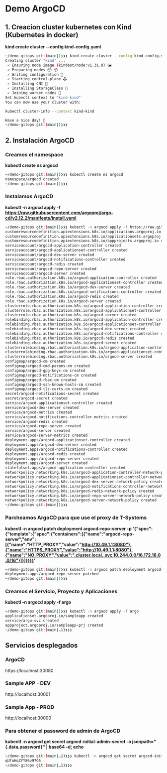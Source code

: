 # Demo ArgoCD

## 1. Creacion cluster kubernetes con Kind (Kubernetes in docker)
**kind create cluster --config kind-config.yaml**
```bash
~/demo-gitops git:(main|)❯❯❯ kind create cluster --config kind-config.yaml
Creating cluster "kind" ...
 ✓ Ensuring node image (kindest/node:v1.31.0) 🖼
 ✓ Preparing nodes 📦 📦
 ✓ Writing configuration 📜
 ✓ Starting control-plane 🕹️
 ✓ Installing CNI 🔌
 ✓ Installing StorageClass 💾
 ✓ Joining worker nodes 🚜
Set kubectl context to "kind-kind"
You can now use your cluster with:

kubectl cluster-info --context kind-kind

Have a nice day! 👋
~/demo-gitops git:(main|)❯❯❯
```

## 2. Instalación ArgoCD

### Creamos el namespace
**kubectl create ns argocd**
```bash
~/demo-gitops git:(main|)❯❯❯ kubectl create ns argocd
namespace/argocd created
~/demo-gitops git:(main|)❯❯❯
```

### Instalamos ArgoCD
**kubectl -n argocd apply -f https://raw.githubusercontent.com/argoproj/argo-cd/v2.12.2/manifests/install.yaml**
```bash
~/demo-gitops git:(main|)❯❯❯ kubectl -n argocd apply -f https://raw.githubusercontent.com/argoproj/argo-cd/v2.12.2/manifests/install.yaml
customresourcedefinition.apiextensions.k8s.io/applications.argoproj.io created
customresourcedefinition.apiextensions.k8s.io/applicationsets.argoproj.io created
customresourcedefinition.apiextensions.k8s.io/appprojects.argoproj.io created
serviceaccount/argocd-application-controller created
serviceaccount/argocd-applicationset-controller created
serviceaccount/argocd-dex-server created
serviceaccount/argocd-notifications-controller created
serviceaccount/argocd-redis created
serviceaccount/argocd-repo-server created
serviceaccount/argocd-server created
role.rbac.authorization.k8s.io/argocd-application-controller created
role.rbac.authorization.k8s.io/argocd-applicationset-controller created
role.rbac.authorization.k8s.io/argocd-dex-server created
role.rbac.authorization.k8s.io/argocd-notifications-controller created
role.rbac.authorization.k8s.io/argocd-redis created
role.rbac.authorization.k8s.io/argocd-server created
clusterrole.rbac.authorization.k8s.io/argocd-application-controller created
clusterrole.rbac.authorization.k8s.io/argocd-applicationset-controller created
clusterrole.rbac.authorization.k8s.io/argocd-server created
rolebinding.rbac.authorization.k8s.io/argocd-application-controller created
rolebinding.rbac.authorization.k8s.io/argocd-applicationset-controller created
rolebinding.rbac.authorization.k8s.io/argocd-dex-server created
rolebinding.rbac.authorization.k8s.io/argocd-notifications-controller created
rolebinding.rbac.authorization.k8s.io/argocd-redis created
rolebinding.rbac.authorization.k8s.io/argocd-server created
clusterrolebinding.rbac.authorization.k8s.io/argocd-application-controller created
clusterrolebinding.rbac.authorization.k8s.io/argocd-applicationset-controller created
clusterrolebinding.rbac.authorization.k8s.io/argocd-server created
configmap/argocd-cm created
configmap/argocd-cmd-params-cm created
configmap/argocd-gpg-keys-cm created
configmap/argocd-notifications-cm created
configmap/argocd-rbac-cm created
configmap/argocd-ssh-known-hosts-cm created
configmap/argocd-tls-certs-cm created
secret/argocd-notifications-secret created
secret/argocd-secret created
service/argocd-applicationset-controller created
service/argocd-dex-server created
service/argocd-metrics created
service/argocd-notifications-controller-metrics created
service/argocd-redis created
service/argocd-repo-server created
service/argocd-server created
service/argocd-server-metrics created
deployment.apps/argocd-applicationset-controller created
deployment.apps/argocd-dex-server created
deployment.apps/argocd-notifications-controller created
deployment.apps/argocd-redis created
deployment.apps/argocd-repo-server created
deployment.apps/argocd-server created
statefulset.apps/argocd-application-controller created
networkpolicy.networking.k8s.io/argocd-application-controller-network-policy created
networkpolicy.networking.k8s.io/argocd-applicationset-controller-network-policy created
networkpolicy.networking.k8s.io/argocd-dex-server-network-policy created
networkpolicy.networking.k8s.io/argocd-notifications-controller-network-policy created
networkpolicy.networking.k8s.io/argocd-redis-network-policy created
networkpolicy.networking.k8s.io/argocd-repo-server-network-policy created
networkpolicy.networking.k8s.io/argocd-server-network-policy created
~/demo-gitops git:(main|)❯❯❯
```

### Parcheamos ArgoCD para que use el proxy de T-Systems
**kubectl -n argocd patch deployment argocd-repo-server -p '{"spec":{"template":{"spec":{"containers":[{"name":"argocd-repo-server","env":[{"name":"HTTP_PROXY","value":"http://10.49.1.1:8080"},{"name":"HTTPS_PROXY","value":"http://10.49.1.1:8080"},{"name":"NO_PROXY","value":".cluster.local,.svc,10.244.0.0/16,172.18.0.0/16"}]}]}}}}'**
```bash
~/demo-gitops git:(main|)❯❯❯ kubectl -n argocd patch deployment argocd-repo-server -p '{"spec":{"template":{"spec":{"containers":[{"name":"argocd-repo-server","env":[{"name":"HTTP_PROXY","value":"http://10.49.1.1:8080"},{"name":"HTTPS_PROXY","value":"http://10.49.1.1:8080"},{"name":"NO_PROXY","value":".cluster.local,.svc,10.244.0.0/16,172.18.0.0/16"}]}]}}}}'
deployment.apps/argocd-repo-server patched
~/demo-gitops git:(main|)❯❯❯ 
```


### Creamos el Servicio, Proyecto y Aplicaciones
**kubectl -n argocd apply -f argo**
```bash
~/demo-gitops git:(main|)❯❯❯ kubectl -n argocd apply -f argo
applicationset.argoproj.io/sampleapp created
service/argo-svc created
appproject.argoproj.io/sampleapp-prj created
~/demo-gitops git:(main|…1)❯❯❯ 
```

## Servicios desplegados
### ArgoCD
https://localhost:30080

### Sample APP - DEV
http://localhost:30001

### Sample App - PROD
http://localhost:30000

### Para obtener el password de admin de ArgoCD
**kubectl -n argocd get secret argocd-initial-admin-secret -o jsonpath="{.data.password}" | base64 -d; echo**
```bash
~/demo-gitops git:(main|…1)❯❯❯ kubectl -n argocd get secret argocd-initial-admin-secret -o jsonpath="{.data.password}" | base64 -d; echo
qUfoHqZYY86v97Q5
~/demo-gitops git:(main|…1)❯❯❯
```

